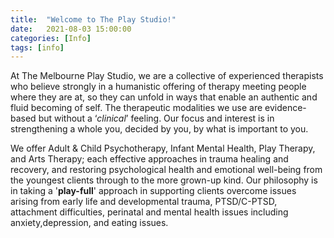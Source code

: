 ```yaml
---
title:  "Welcome to The Play Studio!"
date:   2021-08-03 15:00:00
categories: [Info]
tags: [info]
---
```


At The Melbourne Play Studio, we are a collective of experienced therapists who believe strongly in a humanistic offering of therapy meeting people where they are at, so they can unfold in ways that enable an authentic and fluid becoming of self. The therapeutic modalities we use are evidence-based but without a ‘*clinical*’ feeling. Our focus and interest is in strengthening a whole you, decided by you, by what is important to you.

We offer Adult & Child Psychotherapy, Infant Mental Health, Play Therapy, and Arts Therapy; each effective approaches in trauma healing and recovery, and restoring psychological health and emotional well-being from the youngest clients through to the more grown-up kind. Our philosophy is in taking a '**play-full**' approach in supporting clients overcome issues arising from early life and developmental trauma, PTSD/C-PTSD, attachment difficulties, perinatal and mental health issues including anxiety,depression, and eating issues.
